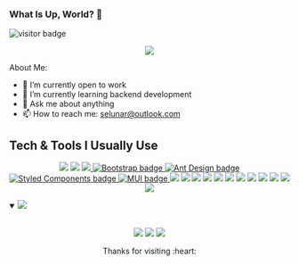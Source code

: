 ### What Is Up, World? 👋
![visitor badge](https://visitor-badge.glitch.me/badge?page_id=SebastianLunar.visitor-badge&left_color=red&right_color=green&left_text=Hello%20Visitors)


<div align="center"><img src="https://img2.joyreactor.cc/pics/post/gif-matrix-neo-%D1%83%D0%B4%D0%B0%D0%BB%D1%91%D0%BD%D0%BD%D0%BE%D0%B5-3886883.gif"></div>

About Me:

- 🔭 I’m currently open to work
- 🌱 I’m currently learning backend development
- 💬 Ask me about anything
- 📫 How to reach me: selunar@outlook.com


## Tech & Tools I Usually Use

<div align="center">

<img src = "https://img.shields.io/badge/-HTML5-E34F26?style=flat&logo=html5&logoColor=white"> <img src = "https://img.shields.io/badge/-CSS3-1572B6?style=flat&logo=css3&logoColor=white">
<img src="https://img.shields.io/badge/-Bootstrap-563D7C?style=flat&logo=bootstrap&logoColor=white"><a target="_blank" href="https://getbootstrap.com/">
    <img title="Bootstrap" alt="Bootstrap badge" src="https://img.shields.io/badge/v.5.1-Bootstrap-7952B3?style&logo=bootstrap" />
  </a>
  <a target="_blank" href="https://ant.design/">
    <img title="Ant Design" alt="Ant Design badge" src="https://img.shields.io/badge/4.21.5-Ant%20Design-0170FE?style&logo=ant-design" />
  </a>
  <a target="_blank" href="https://styled-components.com/">
    <img title="Styled Components" alt="Styled Components badge" src="https://img.shields.io/badge/5.3.5-Styled%20Components-DB7093?style&logo=styled-components" />
  </a>
  <a target="_blank" href="https://mui.com/">
    <img title="Material UI" alt="MUI badge" src="https://img.shields.io/badge/5.3.5-MUI-007FFF?style&logo=mui" />
  </a>
<img src="https://img.shields.io/badge/-JavaScript-eed718?style=flat&logo=javascript&logoColor=ffffff">
<img src="https://img.shields.io/badge/-React-000000?style=flat&logo=react&logoColor=00c8ff">
<img src="https://img.shields.io/badge/-MySQL-F29111?style=flat&logo=mysql&logoColor=FFFFFF">
<img src="https://img.shields.io/badge/-Node.js-3C873A?style=flat&logo=Node.js&logoColor=white">
<img src="https://img.shields.io/badge/-Firebase-FFA611?style=flat&logo=firebase&logoColor=FFFFFF">
<img src="http://img.shields.io/badge/-Google%20Cloud%20Platform-4285F4?style=flat&logo=google%20cloud&logoColor=white">
<img src="https://img.shields.io/badge/-Progressive Web Apps-5A0FC8?style=flat">
<img src="http://img.shields.io/badge/-Git-F1502F?style=flat&logo=git&logoColor=FFFFFF">
<img src="http://img.shields.io/badge/-Github-000000?style=flat&logo=github&logoColor=FFFFFF">
<img src="http://img.shields.io/badge/-VS%20Code-007ACC?style=flat&logo=visual%20studio%20code&logoColor=white">
<img src="http://img.shields.io/badge/-Heroku-430098?style=flat&logo=heroku&logoColor=white">
<img src="http://img.shields.io/badge/-Vercel-black?style=flat&logo=vercel&logoColor=white">
 
</div>
  
  
<details open>
 <summary><img src="https://readme-typing-svg.herokuapp.com?font=Open+Sans&color=FFFFFF&width=500&lines=These+are+my+GitHub+stats"> </summary>  
<br>
 
<p align = "center">
  <img src = "https://github-readme-stats.vercel.app/api?username=SebastianLunar&theme=city_lights&show_icons=true&count_private=true&line_height=27">
  <img src = "https://github-readme-stats.vercel.app/api/top-langs/?username=SebastianLunar&theme=city_lights&line_height=25&langs_count=3">
  <img src = "https://github-readme-streak-stats.herokuapp.com/?user=SebastianLunar&theme=city_lights&locale=en&date_format=[Y.]n.j">
</p>
</details>


<div align="center">
Thanks for visiting :heart:
</div>

<!--
**SebastianLunar/SebastianLunar** is a ✨ _special_ ✨ repository because its `README.md` (this file) appears on your GitHub profile.

Here are some ideas to get you started:

- 🔭 I’m currently working on ...
- 🌱 I’m currently learning ...
- 👯 I’m looking to collaborate on ...
- 🤔 I’m looking for help with ...
- 💬 Ask me about ...
- 📫 How to reach me: ...
- 😄 Pronouns: ...
- ⚡ Fun fact: ...
-->
